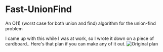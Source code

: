# Fast-UnionFind
An O(1) (worst case for both union and find) algorithm for the union-find problem

I came up with this while I was at work, so I wrote it down on a piece of cardboard.. Here's that plan if you can make any of it out. 
![Original plan](https://images.soue.ca/shQaf0poGA.jpg)
